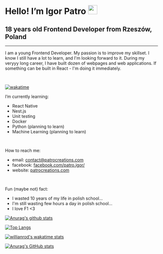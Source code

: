 # Hello! I’m Igor Patro  <img src="https://github.com/TheDudeThatCode/TheDudeThatCode/blob/master/Assets/Hi.gif" width="30px">

## 18 years old Frontend Developer from Rzeszów, Poland

---

I am a young Frontend Developer. My passion is to improve my skillset. I know I still have a lot to learn, and I'm looking forward to it. During my veryyy long career, I have built dozen of webpages and web applications. If something can be built in React - I'm doing it immediately.

<br/>

[![wakatime](https://wakatime.com/badge/user/6d072f8e-55e7-43d0-9e27-fd843e808d97.svg)](https://wakatime.com/@6d072f8e-55e7-43d0-9e27-fd843e808d97)

I’m currently learning:
 - React Native
 - Nest.js
 - Unit testing
 - Docker
 - Python (planning to learn)
 - Machine Learning (planning to learn)

<br/>

How to reach me: 
 - email: contact@patrocreations.com
 - facebook: [facebook.com/patro.igor/](https://facebook.com/patro.igor/)
 - website: [patrocreations.com](https://patrocreations.com)

<br/>

Fun (maybe not) fact: 
 - I wasted 10 years of my life in polish school...
 - I'm still wasting few hours a day in polish school...
 - I love F1 <3

[![Anurag's github stats](https://github-readme-stats.vercel.app/api?username=IgorPatro&theme=dracula&show_icons=true)](https://github.com/anuraghazra/github-readme-stats)

[![Top Langs](https://github-readme-stats.vercel.app/api/top-langs/?username=IgorPatro&theme=dracula&show_icons=true)](https://github.com/anuraghazra/github-readme-stats)

[![willianrod's wakatime stats](https://github-readme-stats.vercel.app/api/wakatime?username=IgorPatro&theme=dracula&v=2)](https://github.com/anuraghazra/github-readme-stats)

[![Anurag's GitHub stats](https://github-readme-stats.vercel.app/api?username=IgorPatro)](https://github.com/anuraghazra/github-readme-stats)
